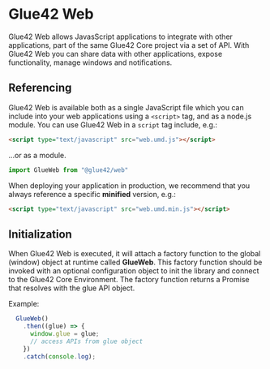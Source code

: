 # Glue42 Web
Glue42 Web allows JavasScript applications to integrate with other applications, part of the same Glue42 Core project via a set of API. With Glue42 Web you can share data with other applications, expose functionality, manage windows and notifications.

## Referencing

Glue42 Web is available both as a single JavaScript file which you can include into your web applications using a `<script>` tag, and as a node.js module.
You can use Glue42 Web in a `script` tag include, e.g.:

```html
<script type="text/javascript" src="web.umd.js"></script>
```

...or as a module.

``` javascript
import GlueWeb from "@glue42/web"
```

When deploying your application in production, we recommend that you always reference a specific **minified** version, e.g.:

```html
<script type="text/javascript" src="web.umd.min.js"></script>
```

## Initialization

When Glue42 Web is executed, it will attach a factory function to the global (window) object at runtime called **GlueWeb**. This factory function should be invoked with an optional configuration object to init the library and connect to the Glue42 Core Environment. The factory function returns a Promise that resolves with the glue API object.

Example:
```javascript
  GlueWeb()
    .then((glue) => {
      window.glue = glue;
      // access APIs from glue object
    })
    .catch(console.log);
```

